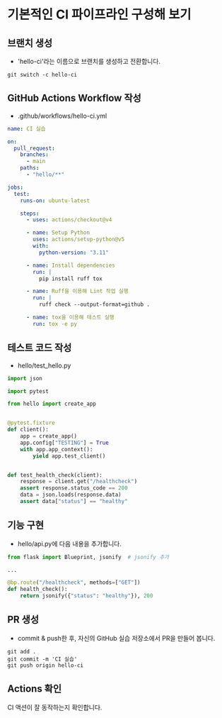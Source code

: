 # 기본적인 CI 파이프라인 구성해 보기

## 브랜치 생성

- 'hello-ci'라는 이름으로 브랜치를 생성하고 전환합니다.
```console
git switch -c hello-ci
```

## GitHub Actions Workflow 작성

- .github/workflows/hello-ci.yml
```yaml
name: CI 실습

on:
  pull_request:
    branches:
      - main
    paths:
      - "hello/**"

jobs:
  test:
    runs-on: ubuntu-latest

    steps:
      - uses: actions/checkout@v4

      - name: Setup Python
        uses: actions/setup-python@v5
        with:
          python-version: "3.11"

      - name: Install dependencies
        run: |
          pip install ruff tox

      - name: Ruff을 이용해 Lint 작업 실행
        run: |
          ruff check --output-format=github .

      - name: tox을 이용해 테스트 실행
        run: tox -e py
```


## 테스트 코드 작성

- hello/test_hello.py
```python
import json

import pytest

from hello import create_app


@pytest.fixture
def client():
    app = create_app()
    app.config["TESTING"] = True
    with app.app_context():
        yield app.test_client()


def test_health_check(client):
    response = client.get("/healthcheck")
    assert response.status_code == 200
    data = json.loads(response.data)
    assert data["status"] == "healthy"
```

## 기능 구현

- hello/api.py에 다음 내용을 추가합니다.

```python
from flask import Blueprint, jsonify  # jsonify 추가

...

@bp.route("/healthcheck", methods=["GET"])
def health_check():
    return jsonify({"status": "healthy"}), 200
```


## PR 생성

- commit & push한 후, 자신의 GitHub 실습 저장소에서 PR을 만들어 봅니다.
```console
git add .
git commit -m 'CI 실습'
git push origin hello-ci
```


## Actions 확인

CI 액션이 잘 동작하는지 확인합니다.